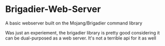 # Brigadier-Web-Server
A basic webserver built on the Mojang/Brigadier command library

Was just an experiement, the brigadier library is pretty good considering it can be dual-purposed as a web server. It's not a terrible api for it as well
